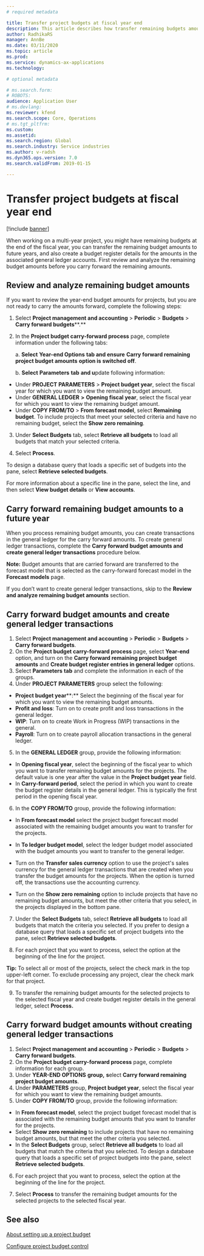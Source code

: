 ```yaml
---
# required metadata

title: Transfer project budgets at fiscal year end
description: This article describes how transfer remaining budgets amounts to future years and create budget register details. 
author: RadhikaRS
manager: AnnBe
ms.date: 03/11/2020
ms.topic: article
ms.prod: 
ms.service: dynamics-ax-applications
ms.technology: 

# optional metadata

# ms.search.form: 
# ROBOTS: 
audience: Application User
# ms.devlang: 
ms.reviewer: kfend
ms.search.scope: Core, Operations
# ms.tgt_pltfrm: 
ms.custom: 
ms.assetid: 
ms.search.region: Global
ms.search.industry: Service industries
ms.author: v-radsh
ms.dyn365.ops.version: 7.0
ms.search.validFrom: 2019-01-15

---
```


# Transfer project budgets at fiscal year end

[!include [banner](../includes/banner.md)]

When working on a multi-year project, you might have remaining budgets at the end of the fiscal year, you can transfer the remaining budget amounts to future years, and also create a budget register details for the amounts in the associated general ledger accounts. First review and analyze the remaining budget amounts before you carry forward the remaining amounts.

## Review and analyze remaining budget amounts

If you want to review the year-end budget amounts for projects, but you are not ready to carry the amounts forward, complete the following steps:

1. Select **Project management and accounting** > **Periodic** > **Budgets** > **Carry forward budgets****.** 

2. In the **Project budget carry-forward process** page, complete information under the following tabs: 

   a.  **Select** **Year-end Options** **tab and ensure** **Carry forward remaining project budget amounts** **option is switched off**. 

   b.  **Select** **Parameters** **tab** **and u**pdate following information: 

- Under **PROJECT PARAMETERS** > **Project budget year**, select the fiscal year for which you want to view the remaining budget amount. 
- Under **GENERAL LEDGER** **>** **Opening fiscal year**, select the fiscal year for which you want to view the remaining budget amount.  
- Under **COPY FROM/TO** > **From forecast model**, select **Remaining budget**. 
   To include projects that meet your selected criteria and have no remaining budget, select the **Show zero remaining**.  

3. Under **Select Budgets** tab, select **Retrieve all budgets** to load all budgets that match your selected criteria. 

4. Select **Process**. 

To design a database query that loads a specific set of budgets into the pane, select **Retrieve selected budgets**.

For more information about a specific line in the pane, select the line, and then select **View budget details** or **View accounts**.

## Carry forward remaining budget amounts to a future year

When you process remaining budget amounts, you can create transactions in the general ledger for the carry forward amounts. To create general ledger transactions, complete the **Carry forward budget amounts and create general ledger transactions** procedure below. 

**Note:** Budget amounts that are carried forward are transferred to the forecast model that is selected as the carry-forward forecast model in the **Forecast models** page. 

If you don’t want to create general ledger transactions, skip to the **Review and analyze remaining budget amounts** section. 

## Carry forward budget amounts and create general ledger transactions

1.  Select **Project management and accounting** > **Periodic** > **Budgets** > **Carry forward budgets**. 
2. On the **Project budget carry-forward process** page, select **Year-end** option, and turn on the **Carry forward remaining project budget amounts** and **Create budget register entries in general ledger** options. 
3. Select **Parameters** **tab** and complete the information in each of the groups. 
4. Under **PROJECT PARAMETERS** group select the following: 

- **Project budget year****:** Select the beginning of the fiscal year for which you want to view the remaining budget amounts. 
- **Profit and loss**: Turn on to create profit and loss transactions in the general ledger. 
-  **WIP**: Turn on to create Work in Progress (WIP) transactions in the general.
-  **Payroll**: Turn on to create payroll allocation transactions in the general ledger. 

5. In the **GENERAL LEDGER** group, provide the following information: 

- In **Opening fiscal year**, select the beginning of the fiscal year to which you want to transfer remaining budget amounts for the projects. The default value is one year after the value in the **Project budget year** field.
-  In **Carry-forward period**, select the period in which you want to create the budget register details in the general ledger. This is typically the first period in the opening fiscal year.

6. In the **COPY FROM/TO** group, provide the following information:

- In **From forecast model** select the project budget forecast model associated with the remaining budget amounts you want to transfer for the projects. 
- In **To ledger budget model**, select the ledger budget model associated with the budget amounts you want to transfer to the general ledger. 

-  Turn on the **Transfer sales currency** option to use the project's sales currency for the general ledger transactions that are created when you transfer the budget amounts for the projects. When the option is turned off, the transactions use the accounting currency. 
-  Turn on the **Show zero remaining** option to include projects that have no remaining budget amounts, but meet the other criteria that you select, in the projects displayed in the bottom pane.

7. Under the **Select Budgets** tab, select **Retrieve all budgets** to load all budgets that match the criteria you selected. If you prefer to design a database query that loads a specific set of project budgets into the pane, select **Retrieve selected budgets**.

8. For each project that you want to process, select the option at the beginning of the line for the project.

**Tip:** To select all or most of the projects, select the check mark in the top upper-left corner. To exclude processing any project, clear the check mark for that project.

9. To transfer the remaining budget amounts for the selected projects to the selected fiscal year and create budget register details in the general ledger, select **Process.**

## Carry forward budget amounts without creating general ledger transactions

1. Select **Project management and accounting** > **Periodic** > **Budgets** > **Carry forward budgets**.
2. On the **Project budget carry-forward process** page, complete information for each group.
3. Under **YEAR-END OPTIONS** **group,** **s**elect **Carry forward remaining project budget amounts**.
4. Under **PARAMETERS** group, **Project budget year**, select the fiscal year for which you want to view the remaining budget amounts.
5. Under **COPY FROM/TO** group, provide the following information:

- In **From forecast model**, select the project budget forecast model that is associated with the remaining budget amounts that you want to transfer for the projects. 
- Select **Show zero remaining** to include projects that have no remaining budget amounts, but that meet the other criteria you selected.
- In the **Select Budgets** group, select **Retrieve all budgets** to load all budgets that match the criteria that you selected. To design a database query that loads a specific set of project budgets into the pane, select **Retrieve selected budgets**.

6. For each project that you want to process, select the option at the beginning of the line for the project. 

7. Select **Process** to transfer the remaining budget amounts for the selected projects to the selected fiscal year.

## **See also**

[About setting up a project budget](https://docs.microsoft.com/en-us/dynamicsax-2012/appuser-itpro/about-setting-up-a-project-budget)

[Configure project budget control](https://docs.microsoft.com/en-us/dynamicsax-2012/appuser-itpro/configure-project-budget-control)

